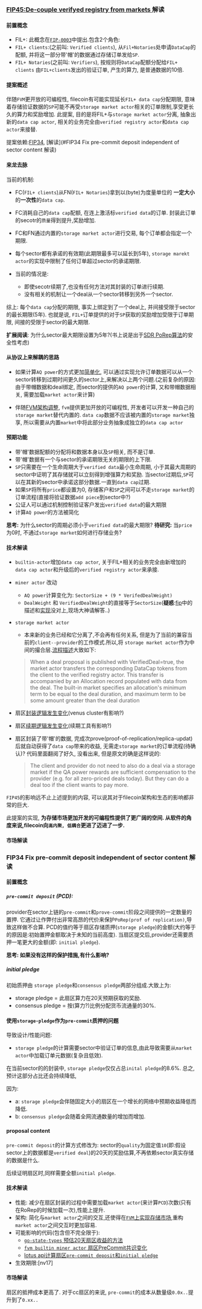 ### [FIP45:De-couple verifyed registry from markets ](https://github.com/filecoin-project/FIPs/blob/master/FIPS/fip-0045.md)解读

#### 前置概念
- FIL+: 此概念在[`FIP-0003`](https://github.com/filecoin-project/FIPs/blob/master/FIPS/fip-0003.md)中提出.包含2个角色:
 - `FIL+ clients`:(之前叫: `Verified clients`), 从`Fil+Notaries`处申请`DataCap`的配额, 并将这一部分带'帽'的数据通过存储订单发给`SP`.
 - `FIL+ Notaries`(之前叫: `Verifiers`), 按规则将`DataCap`配额分配给`FIL+ clients`
 由`FIL+clients`发出的验证订单, 产生的算力, 是普通数据的10倍.

#### 提案概述
伴随`FVM`更开放的可编程性, filecoin有可能实现延长`FIL+ data cap`分配期限, 意味着存储验证数据的`SP`可能不再受`storage market actor`相关的订单限制,享受更长久的算力和奖励增加.
此提案, 目的是将FIL+与`storage market actor`分离, 抽象出新的`data cap actor`, 相关的业务完全由`verified registry actor`和`data cap actor`来接替.

提案依赖:[FIP34](https://github.com/filecoin-project/FIPs/blob/master/FIPS/fip-0034.md), [解读](#FIP34 Fix pre-commit deposit independent of sector content 解读)

#### 来龙去脉
当前的机制:
- FC(`FIL+ clients`)从FN(`FIL+ Notaries`)拿到以(byte)为度量单位的 **一定大小**的**一次性**的`data cap`.
- FC消耗自己的`data cap`配额, 在连上激活标`verified data`的订单. 封装此订单的secotr的`质量`得到提升,奖励增加.
- FC和FN通过内置的`storage market actor`进行交易, 每个订单都会指定一个期限.
- 每个sector都有承诺的有效期(此期限最多可以延长到5年), `storage marekt actor`的实现中限制了任何订单超过sector的承诺期限. 

- 当前的情况是:
  - 即使secotr续期了,也没有任何方法对其封装的订单进行续期.
  - 没有相关的机制让一个deal从一个sector转移到另外一个sector.

综上: 
每个`data cap`分配的期限, 事实上绑定到了一个deal上, 并间接受限于sector的最长期限(5年). 也就是说, `FIL+`订单提供的对于`SP`获取的奖励增加受限于订单期限, 间接的受限于sector的最大期限.

**扩展阅读**:
为什么sector最大期限设置为5年?(书上说是出于[SDR PoRep算法](https://spec.filecoin.io/algorithms/porep-old/stacked_drg/)的安全性考虑)

#### 从协议上来解耦的思路
- 如果计算`AQ power`的方式更加[简单化](https://github.com/filecoin-project/FIPs/blob/master/FIPS/fip-0045.md#simplified-quality-adjusted-power), 可以通过实现允许订单数据可以从一个sector转移到过期时间更久的sector上,来解决以上两个问题.(之前复杂的原因:由于带帽数据和deal绑定, 而sector的提供的`AQ power`的计算, 又和带帽数据相关, 需要加载`market actor`来计算)

- 伴随[FVM架构调整](https://github.com/filecoin-project/FIPs/discussions/298), `fvm`提供更加开放的可编程性, 开发者可以开发一种自己的`storage market`替代内置的. 
`data cap`数据不应该被内置的`storage market`独享, 所以需要从内置`market`中将此部分业务抽象成独立的`data cap actor`

#### 预期功能
- 带'帽'数据配额的分配将和数据本身以及`SP`相关, 而不是订单.
- 带'帽'数据有一个与sector的承诺期限无关的期限的上下限.
- `SP`只需要在一个生命周期大于`verified data`最小生命周期, 小于其最大周期的sector中证明了其存储就可以立刻得到增强算力和奖励.
当sector过期后,`SP`可以在其新的sector中承诺这部分数据.一直到`data cap`过期.
- 如果`SP`将所有`price`都设置为0, 存储客户和`SP`之间可以不走`storage market`的订单流程(直接将验证数据`add piece`到sector中?)
- 公证人可以通过机制控制验证客户发出`verified data`的最大期限
- 计算`AQ power`的方法被简化

**思考:**
为什么sector的周期必须小于`verified data`的最大期限?
**待研究:**
当`price`为0时, 不通过`storage market`如何进行存储业务?

#### 技术解读
<!-- ##### 相关术语: -->
<!-- - Allocation: `FIL+ clients`将其下验证数据配额分配到某个数据上. -->
<!-- - Claim: `SP`申明其存储了某个`Allocation`的部分或者所有数据. -->
- `builtin-actor`增加`data cap actor`, 关于FIL+相关的业务完全由新增加的`data cap actor`和升级后的`verified registry actor`来承接.

- `miner actor` 改动
  - `AQ power`计算变化为: `SectorSize + (9 * VerifedDealWeight)`
  - `DealWeight` 和 `VerifiedDealWeight`的直接等于`SectorSize`(**疑惑**:[fip](https://github.com/filecoin-project/FIPs/blob/master/FIPS/fip-0045.md#simplified-quality-adjusted-power)中的描述和[实现](https://github.com/filecoin-project/builtin-actors/blob/cf557e82939844ee8e1d5839bb7f2cbdd50e58ae/actors/miner/src/lib.rs#L3799-L3801)没对上,现场大神请解答..)
  
- `storage market actor`

  - 本来新的业务已经和它分离了,不会再有任何关系, 但是为了当前的兼容当前的`client--provider`的工作模式.所以,将 `storage market actor`作为中间的撮合层.[流程描述](https://github.com/filecoin-project/FIPs/blob/master/FIPS/fip-0045.md#built-in-storage-market-as-a-delegate)大致如下:
  > When a deal proposal is published with VerifiedDeal=true, the market actor transfers the corresponding DataCap tokens from the client to the verified registry actor. This transfer is accompanied by an Allocation record populated with data from the deal. The built-in market specifies an allocation's minimum term to be equal to the deal duration, and maximum term to be some amount greater than the deal duration

- 扇区[封装逻辑发生变化](https://github.com/filecoin-project/lotus/pull/9412)(venus cluster有影响?)

- 扇区[续期逻辑发生变化](https://github.com/filecoin-project/lotus/issues/9369)(续期工具有影响?)

- 扇区封装了带'帽'的数据, 完成次prove(proof-of-replication/replica-updat)后就自动获得了`data cap`带来的收益, 无需走`storage market`的订单流程(待确认)?
  代码里面翻阅了好久, 没看出来, 但是原文的确是这样说的:
  
   > The client and provider do not need to also do a deal via a storage market if the QA power rewards are sufficient compensation to the provider (e.g. for all zero-priced deals today). But they can do a deal too if the client wants to pay more.

`FIP45`的影响远不止上述提到的内容, 可以说其对于filecoin架构和生态的影响都非常的巨大.

此提案的实现, 
**为存储市场更加开发的可编程性提供了更广阔的空间. 从软件的角度来说,filecoin向`高内聚, 低耦合`更进了迈进了一步.**

#### 市场解读 


### FIP34 Fix pre-commit deposit independent of sector content 解读

#### 前置概念
##### `pre-commit deposit` (PCD): 
provider在sector上链的`pre-commit`和`prove-commit`阶段之间提供的一定数量的置押.
它通过让作弊付出非常高昂的代价来保护`PoRep(prof of replication)`,导致这样做不合算.
PCD的值约等于扇区存储质押(`storage pledge`)的金额(大约等于的原因是:初始置押金额取决于未知的当前高度).
当扇区提交后,provider还需要质押一笔更大的金额(即: `initial pledge`).

**思考: 如果没有这样的保护措施,有什么影响?**

##### initial pledge
初始质押由 `storage pledge`和`consensus pledge`两部分组成.大致上为:
- storage pledge = 此扇区算力在20天预期获取的奖励.
- consensus pledge = 按(算力?)比例分配货币流通量的30%.

#### 使用`storage-pledge`作为`pre-commit`质押的问题
导致设计/性能问题:
- `storage pledge`的计算需要sector中验证订单的信息,由此导致需要从`market actor`中加载订单元数据(复杂且低效).

在当前sector的的封装中, `storage pledge`仅仅占总`inital pledge`的8.6%. 总之, 预计这部分占比还会持续降低,

因为:
- a: `storage pledge`会伴随固定大小的扇区在一个增长的网络中预期收益降低而降低.
- b: `consensus pledge`会随着全网流通数量的增加而增加.

#### proposal content
`pre-commit deposit`的计算方式修改为:
sector的`quality`为固定值`10`(即:假设sector上的数据都是`verified deal`)的20天的奖励估算,不再依赖sector真实存储的数据是什么.

后续证明扇区时,同样需要全额`initial pledge`.

#### 技术解读
- 性能: 减少在扇区封装的过程中需要加载`market actor`(来计算`PCD`)次数(只有在RoRep的时候加载一次),性能上提升.
- 架构: 简化与`market actor`之间的交互,还使得在[`FVM`上实现存储市场](https://github.com/filecoin-project/FIPs/discussions/241),重构`market actor`之间交互时更加容易.
- 可能影响的代码(包含但不完全限于):
    - [`go-state-types` 预估20天扇区收益的方法](https://github.com/filecoin-project/go-state-types/blob/1a5722cbeef038aa5d867c47d072989e8565afe6/builtin/v9/miner/monies.go#L53-L93)
    - [`fvm builtin miner actor` 扇区PreCommit共识变化](https://github.com/filecoin-project/builtin-actors/blob/fc3c24b27bb903b4bdba98627a98b9f029d18506/actors/miner/src/lib.rs#L1840-L1843)
    - [lotus api计算扇区`pre-commit deposit`和`initial pledge`](https://github.com/filecoin-project/lotus/blob/d11248b9989174599e7472306f3f99cd6f8d68b9/node/impl/full/state.go#L1197-L1211)
- 生效期限:[nv17]

#### 市场解读
扇区的抵押成本更高了. 对于cc扇区的来说, `pre-commit`的成本从数量级`0.0x..`提升到了`0.xx..`



